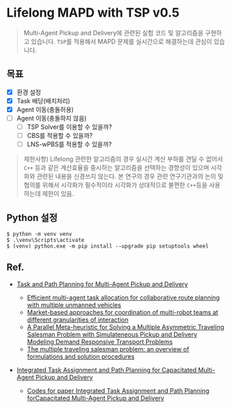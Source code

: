# Lifelong MAPD with TSP v0.5

> Multi-Agent Pickup and Delivery에 관련된 실험 코드 및 알고리즘을 구현하고 있습니다. `TSP`를 적용해서 MAPD 문제를 실시간으로 해결하는데 관심이 있습니다.

## 목표

- [x] 환경 설정
- [x] Task 배당(배치처리)
- [x] Agent 이동(충돌허용)
- [ ] Agent 이동(충돌하지 않음)
  - [ ] TSP Solver를 이용할 수 있을까?
  - [ ] CBS를 적용할 수 있을까?
  - [ ] LNS-wPBS를 적용할 수 있을까?

> 제한사항) Lifelong 관련한 알고리즘의 경우 실시간 계산 부하를 견딜 수 없어서 `C++` 등과 같은 계산효율을 중시하는 알고리즘을 선택하는 경향성이 있으며 시각화와 관련된 내용을 신경쓰지 않는다. 본 연구의 경우 관련 연구기관과의 논의 및 협의를 위해서 시각화가 필수적이라 시각화가 상대적으로 불편한 `C++`등을 사용하는데 제한이 있음.

## Python 설정

```
$ python -m venv venv
$ .\venv\Scripts\activate
$ (venv) python.exe -m pip install --upgrade pip setuptools wheel
```

## Ref.

- [Task and Path Planning for Multi-Agent Pickup and Delivery](https://dl.acm.org/doi/10.5555/3306127.3331816)

  - [Efficient multi-agent task allocation for collaborative route planning with multiple unmanned vehicles](https://www.sciencedirect.com/science/article/pii/S2405896317310777)
  - [Market-based approaches for coordination of multi-robot teams at different granularities of interaction](https://kilthub.cmu.edu/articles/journal_contribution/Market-based_Approaches_for_Coordination_of_Multi-robot_Teams_at_Different_Granularities_of_Interaction/6555491/1/files/12037724.pdf)
  - [A Parallel Meta-heuristic for Solving a Multiple Asymmetric Traveling Salesman Problem with Simulateneous Pickup and Delivery Modeling Demand Responsive Transport Problems](https://link.springer.com/chapter/10.1007/978-3-319-19644-2_46)
  - [The multiple traveling salesman problem: an overview of formulations and solution procedures](https://www.sciencedirect.com/science/article/abs/pii/S0305048304001550)

- [Integrated Task Assignment and Path Planning for Capacitated Multi-Agent Pickup and Delivery](https://arxiv.org/abs/2110.14891)
  - [Codes for paper Integrated Task Assignment and Path Planning forCapacitated Multi-Agent Pickup and Delivery](https://github.com/nobodyczcz/MCA-RMCA)
